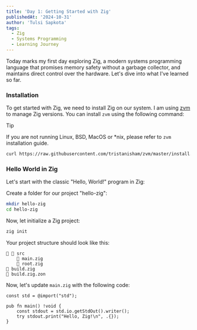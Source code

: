 ```yaml
---
title: 'Day 1: Getting Started with Zig'
publishedAt: '2024-10-31'
author: 'Tulsi Sapkota'
tags:
  - Zig
  - Systems Programming
  - Learning Journey
---
```


Today marks my first day exploring Zig, a modern systems programming language that
promises memory safety without a garbage collector, and maintains direct control over
the hardware. Let's dive into what I've learned so far.

### Installation

To get started with Zig, we need to install Zig on our system. I am using [zvm](https://github.com/tristanisham/zvm)
to manage Zig versions. You can install `zvm` using the following command:

> [!TIP]
> If you are not running Linux, BSD, MacOS or *nix, please refer to `zvm` installation guide.

```bash
curl https://raw.githubusercontent.com/tristanisham/zvm/master/install.sh | bash
```

### Hello World in Zig

Let's start with the classic "Hello, World!" program in Zig:

Create a folder for our project "hello-zig":
```bash
mkdir hello-zig
cd hello-zig
```

Now, let initialize a Zig project:

```bash
zig init
```

Your project structure should look like this:

```
  src
     main.zig
     root.zig
 build.zig
 build.zig.zon
```

Now, let's update `main.zig` with the following code:
```zig
const std = @import("std");

pub fn main() !void {
    const stdout = std.io.getStdOut().writer();
    try stdout.print("Hello, Zig!\n", .{});
}
```
